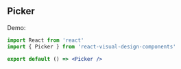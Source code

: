 ## Picker

Demo:

```jsx
import React from 'react'
import { Picker } from 'react-visual-design-components'

export default () => <Picker />
```
